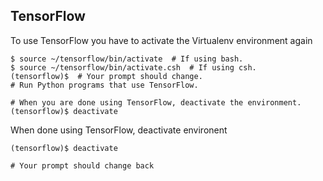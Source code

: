 ## TensorFlow  

To use TensorFlow you have to activate the Virtualenv environment again  

```
$ source ~/tensorflow/bin/activate  # If using bash.
$ source ~/tensorflow/bin/activate.csh  # If using csh.
(tensorflow)$  # Your prompt should change.
# Run Python programs that use TensorFlow.  

# When you are done using TensorFlow, deactivate the environment.
(tensorflow)$ deactivate
```

When done using TensorFlow, deactivate environent  

```
(tensorflow)$ deactivate  

# Your prompt should change back
```


